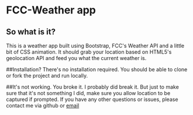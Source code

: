 # FCC-Weather app

## So what is it?
This is a weather app built using Bootstrap, FCC's Weather API and a little bit of CSS animation. It should grab your location based on HTML5's geolocation API and feed you what the current weather is.

##Installation?
There's no installation required. You should be able to clone or fork the project and run locally.

##It's not working. You broke it.
I probably did break it. But just to make sure that it's not something I did, make sure you allow location to be captured if prompted. If you have any other questions or issues, please contact me via github or [email](mailto://hireme@mrjsykes.com)
